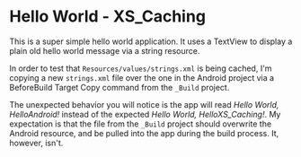 Hello World - XS_Caching
========================

This is a super simple hello world application. It uses a TextView to
display a plain old hello world message via a string resource.

In order to test that `Resources/values/strings.xml` is being cached, 
I'm copying a new `strings.xml` file over the one in the Android project 
via a BeforeBuild Target Copy command from the `_Build` project. 

The unexpected behavior you will notice is the app will read _Hello World, HelloAndroid!_ instead of the expected _Hello World, HelloXS_Caching!_. My expectation is that the file from the `_Build` project should overwrite the Android resource, and be pulled into the app during the build process. It, however, isn't.